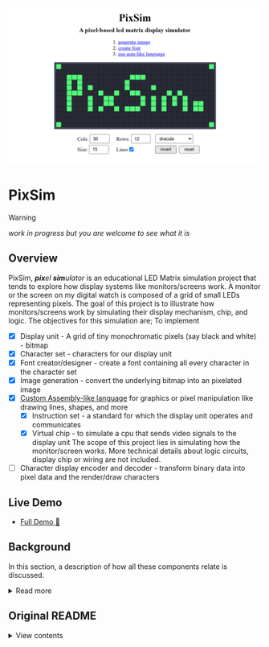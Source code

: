 <div align=center>

[![](./public/screenshot.png)](https://henryhale.github.io/pixsim/)

</div>

# PixSim

> [!WARNING]
> _work in progress but you are welcome to see what it is_

## Overview

PixSim, _**pix**el **sim**ulator_ is an educational LED Matrix simulation project that tends to explore
how display systems like monitors/screens work.
A monitor or the screen on my digital watch is composed of a grid of small LEDs representing pixels.
The goal of this project is to illustrate how monitors/screens work by simulating their display mechanism, chip, and logic. The objectives for this simulation are; To implement 
- [x] Display unit - A grid of tiny monochromatic pixels (say black and white) - bitmap
- [x] Character set - characters for our display unit
- [x] Font creator/designer - create a font containing all every character in the character set
- [x] Image generation - convert the underlying bitmap into an pixelated image
- [x] [Custom Assembly-like language](./source/lang/README.md) for graphics or pixel manipulation like drawing lines, shapes, and more
	- [x] Instruction set - a standard for which the display unit operates and communicates 
	- [x] Virtual chip - to simulate a cpu that sends video signals to the display unit
The scope of this project lies in simulating how the monitor/screen works. More technical details about logic circuits, display chip or wiring are not included. 
- [ ] Character display encoder and decoder - transform binary data into pixel data and the render/draw characters

## Live Demo

- [Full Demo :rocket:](https://henryhale.github.io/pixsim/)

## Background

In this section, a description of how all these components relate is discussed. 

<details>
<summary>Read more</summary>

Suppose that you are typing a command in your terminal/notepad. 
Every time you press a key this is what happens behind the scenes;
1. **key detection**: the keyboard registers the physical action and generates a unique electrical signal corresponding to that key.
2. **key scan**: the keyboard's microcontroller scans the key matrix to identify which key has been pressed, converting it into a keycode.
3. **hardware interrupt**: the keyboard sends an interrupt signal to the processor (CPU). This interrupt alerts the CPU that new input is available.
4. **interrupt handling**: the CPU temporarily halts its current operations and jumps to the interrupt handler, a specific routine designed to manage keyboard input.
5. **reading keycode**: the interrupt handler reads the keycode from the keyboard's buffer. Each key corresponds to a unique binary number (scan code).
6. **character translation**: the operating system (OS) takes the keycode and translates it into a character using the current character set (e.g. ASCII, UTF-8).
	- for example, pressing the 'A' key might correspond to the keycode that translates to the binary number `01000001` in ASCII.
7. **accumulator(data register)**: the OS stores the translated binary representation of the character in the accumulator, preparing it to be sent to the appropriate program (your terminal/notepad in this case).
8. **interrupt return**: The OS then forwards the character to the application (your terminal). This often involves a system call where the OS communicates with the terminal application.
9. **reading the input character**: The terminal application receives the character from the OS. It retrieves the character from the accumulator and processes it, which may involve updating the display buffer.
10. **displaying the character**: the terminal application updates the screen by rendering the character in the appropriate font and position based on the current cursor location. This might involve converting to pixel data for rendering.
11. **refreshing the display**: the display is refreshed to show the new character. The terminal may redraw the entire screen or just the part that changed, depending on its implementation.

This entire process occurs in a matter of milliseconds, making it feel instantaneous to you. Each step involves intricate communication between the keyboard, CPU, OS, and application, ensuring that your input is accurately captured and displayed.

</details>

## Original README

<details>
<summary>View contents</summary>

#### The Idea

- I am planning on working on a led matirx screen simulator/emulator. 
- I want to learn about the monitor display circuit, it's chip and logic.
- I plan on developing a grid of many tiny coloured pixels (say black and white), character set, font, character display encoder/decoder to draw characters on the screen.
- Plus a pixel or field shader/filler to fill a group of pixels. Pixels will be tiny bit easily distinguishable with a human eye.
- I want to finally write a blog post/article about it so that others can see and learn how screens/display systems work at a low level.
- I don't know if it'll be too much but I consider creating a custom instructions set and assembly like language that compiles to binary data, say one command per line.
- Each line will represent what signal bits sent to the display screen via a cable.
- In fact, I need to develop and simulate a chip to read our compiled code line by line per clock signal then send the bits to our display screen emulator that receives them and displays whats requested. 

I know my idea is vague or wiggly. I am trying to formulate it in a better way.

#### Todo
- LED Matrix Simulator(grid of pixels)
- Character Display(character set, font creator, character renderer)
- Display Controller(instruction set, assembler, virtual chip)
- Documentation
- Other(shareable/downloadable pixelated images, animations, games like maze) -->

</details>
